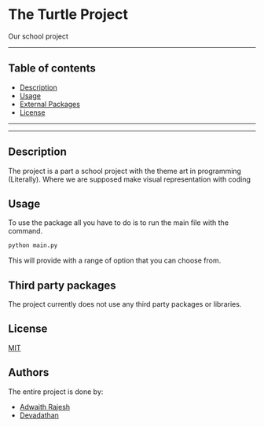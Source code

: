# The Turtle Project

   Our school project

____

## Table of contents

- [Description](#description)
- [Usage](#usage)
- [External Packages](#third-party-packages)
- [License](#license)

____
____

## Description

The project is a part a school project with the theme art in programming (Literally). Where we are supposed make visual representation with coding

## Usage

To use the package all you have to do is to run the main file with the command.

```bash
python main.py
```

This will provide with a range of option that you can choose from.

## Third party packages

The project currently does not use any third party packages or libraries.

## License

[MIT](LICENSE)

## Authors

The entire project is done by:

- [Adwaith Rajesh](https://github.com/Adwaith-Rajesh)
- [Devadathan](https://github.com/Devadathan13)
